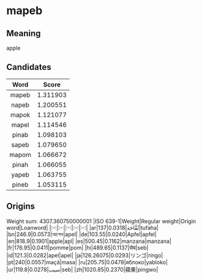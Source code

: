 # mapeb

## Meaning

apple

## Candidates

|Word|Score|
|:-:|:-:|
|mapeb|1.311903|
|napeb|1.200551|
|mapok|1.121077|
|mapel|1.114546|
|pinab|1.098103|
|sapeb|1.079650|
|mapom|1.066672|
|pinah|1.066055|
|yapeb|1.063755|
|pineb|1.053115|

## Origins

Weight sum: 4307.360750000001
|ISO 639-1|Weight|Regular weight|Origin word|Loanword|
|:-:|:-:|:-:|:-:|:-:|
|ar|137|0.0318|تُفَّاحَة|tufaha|
|bn|246.9|0.0573|আপেল|apel|
|de|103.55|0.0240|Apfel|apfel|
|en|818.9|0.1901|apple|apl|
|es|500.45|0.1162|manzana|manzana|
|fr|176.95|0.0411|pomme|pom|
|hi|489.65|0.1137|सेब|seb|
|id|121.3|0.0282|apel|apel|
|ja|126.26075|0.0293|リンゴ|ringo|
|pt|240|0.0557|maçã|masa|
|ru|205.75|0.0478|яблоко|yabloko|
|ur|119.8|0.0278|سیب|seb|
|zh|1020.85|0.2370|蘋果|pingwo|

